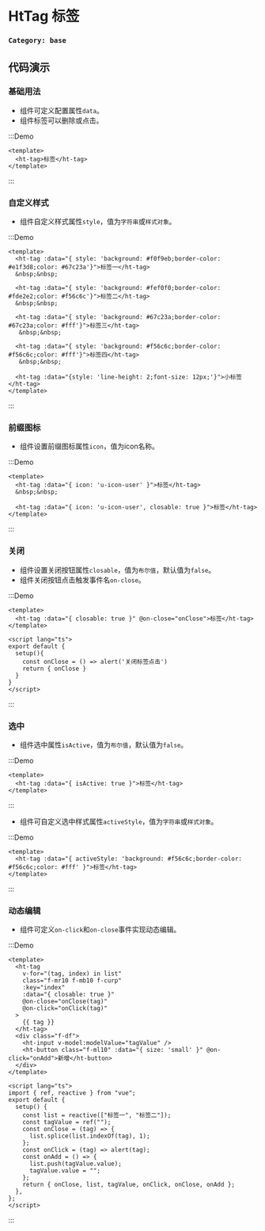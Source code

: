 # HtTag 标签

### `Category: base`

## 代码演示


### 基础用法

- 组件可定义配置属性`data`。
- 组件标签可以删除或点击。

:::Demo
```vue demo 
<template>
  <ht-tag>标签</ht-tag>
</template>
```
:::


### 自定义样式

- 组件自定义样式属性`style`，值为`字符串`或`样式对象`。

:::Demo
```vue demo 
<template>
  <ht-tag :data="{ style: 'background: #f0f9eb;border-color: #e1f3d8;color: #67c23a'}">标签一</ht-tag>
  &nbsp;&nbsp;
   
  <ht-tag :data="{ style: 'background: #fef0f0;border-color: #fde2e2;color: #f56c6c'}">标签二</ht-tag>
  &nbsp;&nbsp;

  <ht-tag :data="{ style: 'background: #67c23a;border-color: #67c23a;color: #fff'}">标签三</ht-tag>
   &nbsp;&nbsp;

  <ht-tag :data="{ style: 'background: #f56c6c;border-color: #f56c6c;color: #fff'}">标签四</ht-tag>
   &nbsp;&nbsp;

  <ht-tag :data="{style: 'line-height: 2;font-size: 12px;'}">小标签</ht-tag>
</template>
```
:::


### 前缀图标

- 组件设置前缀图标属性`icon`，值为icon名称。


:::Demo
```vue demo 
<template>
  <ht-tag :data="{ icon: 'u-icon-user' }">标签</ht-tag>
  &nbsp;&nbsp;

  <ht-tag :data="{ icon: 'u-icon-user', closable: true }">标签</ht-tag>
</template>
```
:::


### 关闭

- 组件设置关闭按钮属性`closable`，值为`布尔值`，默认值为`false`。
- 组件关闭按钮点击触发事件名`on-close`。


:::Demo
```vue demo 
<template>
  <ht-tag :data="{ closable: true }" @on-close="onClose">标签</ht-tag>
</template>

<script lang="ts">
export default {
  setup(){
    const onClose = () => alert('关闭标签点击')
    return { onClose }
  }
}
</script>
```
:::


### 选中

- 组件选中属性`isActive`，值为`布尔值`，默认值为`false`。

:::Demo
```vue demo 
<template>
  <ht-tag :data="{ isActive: true }">标签</ht-tag>
</template>
```
:::


- 组件可自定义选中样式属性`activeStyle`，值为`字符串`或`样式对象`。


:::Demo
```vue demo 
<template>
  <ht-tag :data="{ activeStyle: 'background: #f56c6c;border-color: #f56c6c;color: #fff' }">标签</ht-tag>
</template>
```
:::


### 动态编辑

- 组件可定义`on-click`和`on-close`事件实现动态编辑。

:::Demo
```vue demo 
<template>
  <ht-tag
    v-for="(tag, index) in list"
    class="f-mr10 f-mb10 f-curp"
    :key="index"
    :data="{ closable: true }"
    @on-close="onClose(tag)"
    @on-click="onClick(tag)"
  >
    {{ tag }}
  </ht-tag>
  <div class="f-df">
    <ht-input v-model:modelValue="tagValue" />
    <ht-button class="f-ml10" :data="{ size: 'small' }" @on-click="onAdd">新增</ht-button>
  </div>
</template>

<script lang="ts">
import { ref, reactive } from "vue";
export default {
  setup() {
    const list = reactive(["标签一", "标签二"]);
    const tagValue = ref("");
    const onClose = (tag) => {
      list.splice(list.indexOf(tag), 1);
    };
    const onClick = (tag) => alert(tag);
    const onAdd = () => {
      list.push(tagValue.value);
      tagValue.value = "";
    };
    return { onClose, list, tagValue, onClick, onClose, onAdd };
  },
};
</script>
```
:::